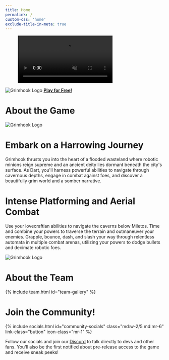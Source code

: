 ```yaml
---
title: Home
permalink: /
custom-css: 'home'
exclude-title-in-meta: true
---
```


<div id="splash">
    <figure>
        <video playsinline autoplay muted loop> 
            <source src="{{site.url_trailer_mp4}}" type="video/mp4">
            <source src="{{site.url_trailer_webm}}" type="video/webm">
        </video>
    </figure>
    <div id="download" class="ignore-auto-responsiveness">
        <img src="{{ site.url_logo_square }}" id="download-banner" alt="Grimhook Logo">
        <!-- <a class="button download windows font-2xl w-fit mx-auto mt-4" download> Demo Coming Soon </a> -->
        <!-- <a class="button download windows font-2xl w-fit mx-auto mt-4 hide-on-not-windows" href="{{site.demo_download_windows}}" download> <i class="fa-brands fa-windows my-auto mr-2"></i> Download The Demo </a> -->
        <a class="button download steam font-2xl w-fit mx-auto mt-4" href="/steam" target="_blank" > <i class="fa-brands fa-steam my-auto mr-2"></i><b>Play for Free!</b></a>
    </div>
</div>

<h1 class="title">About the Game</h1>

<div id="about">
    <div class="flex flex-column md:flex-row mb-10 mt-10" style="column-gap:3.7rem">
        <img src="{{ site.url_images }}/gameplay/gem.png" alt="Grimhook Logo">
        <div class="about-text">
            <h1 class="accent"> Embark on a Harrowing Journey </h1>
            <p> Grimhook thrusts you into the heart of a flooded wasteland where robotic minions reign supreme and an ancient deity lies dormant beneath the city's surface. As Dart, you'll harness powerful abilities to navigate through cavernous depths, engage in combat against foes, and discover a beautifully grim world and a somber narrative. 
            </p>
        </div>
    </div>
    <div class="flex flex-column-reverse md:flex-row" style="column-gap:3rem">
        <div class="about-text">
            <h1 class="accent"> Intense Platforming and Aerial Combat </h1>
            <p> Use your lovecraftian abilities to navigate the caverns below Miletos. Time and combine your powers to traverse the terrain and outmaneuver your enemies. Grapple, bounce, dash, and slash your way through relentless automata in multiple combat arenas, utilizing your powers to dodge bullets and decimate robotic foes.</p>
        </div>
        <img src="{{ site.url_images }}/gameplay/mines.png" alt="Grimhook Logo" class="my-auto">
    </div>
</div>

<div>
    <!-- <div id="team" class="anchor"></div> -->
    <h1 class="title"> About the Team </h1>
    {% include team.html id="team-gallery" %}
</div>

<div>
    <!-- <div id="community" class="anchor"></div> -->
    <h1 class="title"> Join the Community! </h1>
    <div class="flex flex-column md:flex-row my-12 justify-content-center">
        {% include socials.html id="community-socials" class="md:w-2/5 md:mr-6" link-class="button" icon-class="mr-1" %}
        <p class="md:w-2/5 pt-4 md:pt-0">
            Follow our socials and join our <a href="/discord" target="_blank"> Discord</a> to talk directly to devs and other fans. You'll also be the first notified about pre-release access to the game and receive sneak peeks!
        </p>
    </div>
</div>
